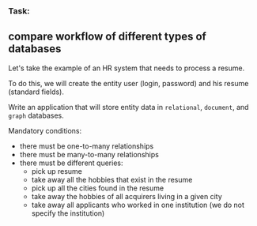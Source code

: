 ### Task: 
## compare workflow of different types of databases

Let's take the example of an HR system that needs to process a resume.

To do this, we will create the entity user (login, password) and his resume (standard fields).

Write an application that will store entity data in ```relational```, ```document```, and ```graph``` databases.

Mandatory conditions:

- there must be one-to-many relationships
- there must be many-to-many relationships
- there must be different queries:
    - pick up resume
    - take away all the hobbies that exist in the resume
    - pick up all the cities found in the resume
    - take away the hobbies of all acquirers living in a given city
    - take away all applicants who worked in one institution (we do not specify the institution)